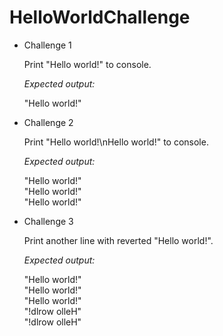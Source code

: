 # HelloWorldChallenge

* Challenge 1

  Print "Hello world!" to console.
  
  *Expected output:*
  
  "Hello world!"
  
* Challenge 2

  Print "Hello world!\nHello world!" to console.
  
  *Expected output:*
  
  "Hello world!"<br/>"Hello world!"<br/>"Hello world!"
  
* Challenge 3
  
  Print another line with reverted "Hello world!".

  *Expected output:*

  "Hello world!"<br/>"Hello world!"<br/>"Hello world!"<br/>"!dlrow olleH"<br/>"!dlrow olleH"
